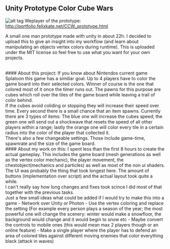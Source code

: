 ## Unity Prototype Color Cube Wars

![alt tag](https://raw.github.com/TPen/Unity_Prototype_CCW/master/Example_Image.jpg)
Weplayer of the prototype: http://portfolio.felixkate.net/CCW_prototype.html


A small one man prototype made with unity in about 22h. I decided to upload this to give an insight into my workflow (and learn about manipulating an objects vertex colors during runtime). This is uploaded under the MIT license so feel free to use what you want for your own projects.

 <br />
#### About this project:
If you know about Nintendos current game Splatoon this game has a similiar goal. Up to 4 players have to color the game board into their selected colors. Winner of course is the one that colored most of it once the timer runs out.
The pawns for this purpose are cubes which roll over the tiles of the game board while leaving a trail of color behind. <br />
If the cubes avoid coliding or stopping they will increase their speed over time. Every second there is a small chance that an item spawns. Currently there are 3 types of items: The blue one will increase the cubes speed; the green one will send out a shockwave that resets the speed of all other players within a range; lastly the orange one will color every tile in a certain radius into the color of the player that collected it.
 <br />
There's also a few changeable settings. Those include game-time, spawnrate and the size of the game board.

 <br />
#### About my work on this:
I spent less than the first 8 hours to create the actual gameplay. This includes the game board (mesh generations as well as the vertex color mechanic), the player movement, the chestobject(mechanics and particles) as well as most of the non ui shaders. <br />
The UI was probably the thing that took longest here. The amount of buttons (implementation over script) and the actual layout took quite a while. <br />
I can't really say how long changes and fixes took scince I did most of that together with the previous tasks.

 <br />
Just a few small ideas what could be added if I would try to make this into a game
- Network over Unity or Photon
- Use the vertex coloring and replace the setting (For example every person plays a season of the year; the most powerful one will change the scenery: winter would make a snowfloor, the background would change and it would begin to snow etc
- Maybe convert the controls to mobile ones (this would mean max 2 players though or an online feature)
- Make a single player where the player has to defend an area of colored tiles against different moving enemies that color everything black (attack in waves)
